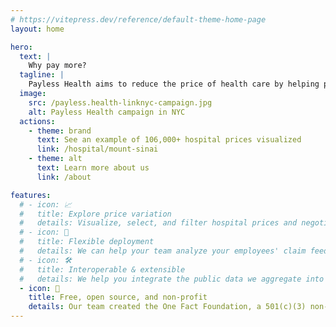 ```yaml
---
# https://vitepress.dev/reference/default-theme-home-page
layout: home

hero:
  text: |
    Why pay more?
  tagline: |
    Payless Health aims to reduce the price of health care by helping people and employers make decisions using public hospital and insurance prices.
  image:
    src: /payless.health-linknyc-campaign.jpg
    alt: Payless Health campaign in NYC
  actions:
    - theme: brand
      text: See an example of 106,000+ hospital prices visualized
      link: /hospital/mount-sinai
    - theme: alt
      text: Learn more about us
      link: /about

features:
  # - icon: 📈
  #   title: Explore price variation
  #   details: Visualize, select, and filter hospital prices and negotiated rates with millions or billions of records.
  # - icon: 🚀
  #   title: Flexible deployment
  #   details: We can help your team analyze your employees' claim feeds, and have trained hundreds of people using the infrastructure required for this.
  # - icon: 🛠️
  #   title: Interoperable & extensible
  #   details: We help you integrate the public data we aggregate into your workflows, identify insights, and create action plans to reduce the cost of care.
  - icon: 🦆
    title: Free, open source, and non-profit
    details: Our team created the One Fact Foundation, a 501(c)(3) non-profit, to build Payless Health as a free resources for the public. Our backgrounds are in patient advocacy, medicine, health equity, AI and bioinformatics research. We'd love to work with you if you want to support our efforts! Get in touch by emailing us at hello@payless.health.
---
```


